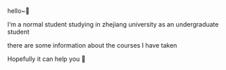 hello~🎇

I‘m a normal student studying in zhejiang university  as an undergraduate student

there are some information about the courses I have taken 

Hopefully it can help you 🥰
